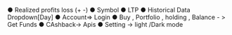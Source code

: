 ● Realized profits loss (+ -)
● Symbol
● LTP
● Historical Data Dropdown[Day]
● Account=> Login
● Buy , Portfolio , holding , Balance - > Get Funds
● CAshback-> Apis
● Setting -> light /Dark mode
